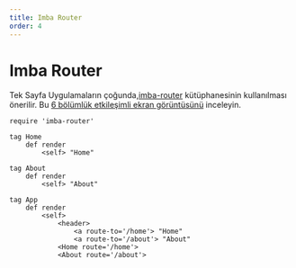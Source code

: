```yaml
---
title: Imba Router
order: 4
---
```



# Imba Router

Tek Sayfa Uygulamaların çoğunda,[imba-router](https://github.com/somebee/imba-router) kütüphanesinin kullanılması önerilir. Bu [6 bölümlük etkileşimli ekran görüntüsünü](https://scrimba.com/playlist/pMvYcg) inceleyin.

```imba
require 'imba-router'

tag Home
    def render
        <self> "Home"

tag About
    def render
        <self> "About"

tag App
    def render
        <self>
            <header>
                <a route-to='/home'> "Home"
                <a route-to='/about'> "About"
            <Home route='/home'> 
            <About route='/about'>

```



